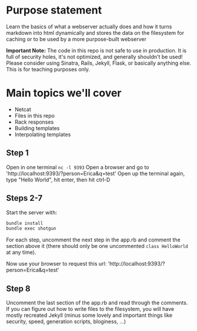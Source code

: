 # Purpose statement

Learn the basics of what a webserver actually does and how it turns
markdown into html dynamically and stores the data on the filesystem
for caching or to be used by a more purpose-built webserver

**Important Note:** The code in this repo is not safe to use in production.
It is full of security holes, it's not optimized, and generally shouldn't
be used! Please consider using Sinatra, Rails, Jekyll, Flask, or basically
anything else. This is for teaching purposes only.

# Main topics we'll cover

* Netcat
* Files in this repo
* Rack responses
* Building templates
* Interpolating templates

## Step 1

Open in one terminal `nc -l 9393`
Open a browser and go to 'http://localhost:9393/?person=Erica&q=test'
Open up the terminal again, type "Hello World", hit enter, then hit ctrl-D

## Steps 2-7

Start the server with:

```bash
bundle install
bundle exec shotgun
```

For each step, uncomment the next step in the app.rb and comment the
section above it (there should only be one uncommented `class HelloWorld`
at any time).

Now use your browser to request this url:
'http://localhost:9393/?person=Erica&q=test'

## Step 8

Uncomment the last section of the app.rb and read through the comments. If
you can figure out how to write files to the filesystem, you will have
mostly recreated Jekyll (minus some lovely and important things like
security, speed, generation scripts, bloginess, ...)
